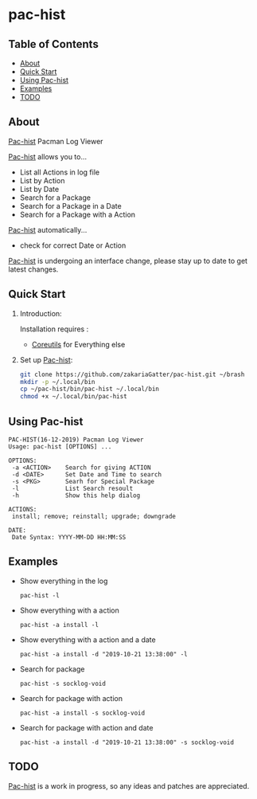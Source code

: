 # pac-hist

## Table of Contents

- [About](#about)
- [Quick Start](#quick-start)
- [Using Pac-hist](#using-zshing)
- [Examples](#examples)
- [TODO](#todo)

## About

[Pac-hist] Pacman Log Viewer

[Pac-hist] allows you to...

* List all Actions in log file
* List by Action
* List by Date
* Search for a Package
* Search for a Package in a Date
* Search for a Package with a Action

[Pac-hist] automatically...

* check for correct Date or Action

[Pac-hist] is undergoing an interface change, please stay up to date to get latest changes.

## Quick Start

1. Introduction:

   Installation requires :
    * [Coreutils](https://www.gnu.org/software/coreutils) for Everything else

2. Set up [Pac-hist]:

	``` bash
	git clone https://github.com/zakariaGatter/pac-hist.git ~/brash
	mkdir -p ~/.local/bin
	cp ~/pac-hist/bin/pac-hist ~/.local/bin
	chmod +x ~/.local/bin/pac-hist
	```

## Using Pac-hist

```
PAC-HIST(16-12-2019) Pacman Log Viewer
Usage: pac-hist [OPTIONS] ...

OPTIONS:
 -a <ACTION>    Search for giving ACTION
 -d <DATE>      Set Date and Time to search
 -s <PKG>       Searh for Special Package
 -l             List Search resoult
 -h             Show this help dialog

ACTIONS:
 install; remove; reinstall; upgrade; downgrade

DATE:
 Date Syntax: YYYY-MM-DD HH:MM:SS
```

## Examples

* Show everything in the log

    `pac-hist -l`

* Show everything with a action

    `pac-hist -a install -l`

* Show everything with a action and a date

    `pac-hist -a install -d "2019-10-21 13:38:00" -l`

* Search for package

    `pac-hist -s socklog-void`

* Search for package with action

    `pac-hist -a install -s socklog-void`

* Search for package with action and date

    `pac-hist -a install -d "2019-10-21 13:38:00" -s socklog-void`

## TODO
[Pac-hist] is a work in progress, so any ideas and patches are appreciated.

[Pac-hist]:http://gitlab.com/zakariagatter/pac-hist
